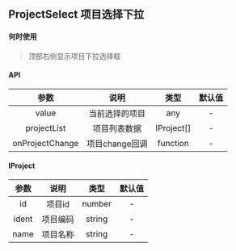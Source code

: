 ## ProjectSelect 项目选择下拉
#### 何时使用
>顶部右侧显示项目下拉选择框
>
#### API
|   参数   |          说明           |       类型    |     默认值    |
|:--------:|:-----------------------:|:-------------:|:-------------:|
| value | 当前选择的项目            | any         | -            |
| projectList | 项目列表数据            |    IProject[]      | -           |
| onProjectChange | 项目change回调            | function         | -            |

#### IProject
|   参数   |          说明           |       类型    |     默认值    |
|:--------:|:-----------------------:|:-------------:|:-------------:|
| id | 项目id            | number         | -            |
| ident | 项目编码            | string         | -            |
| name | 项目名称            | string         | -            |